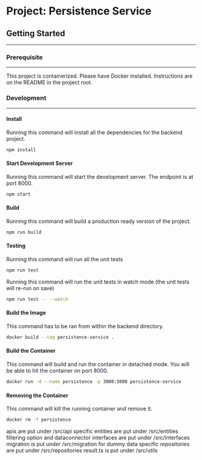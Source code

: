 # Project: Persistence Service

## Getting Started

---

### Prerequisite

---

This project is containerized. Please have Docker installed. Instructions are
on the README in the project root.

### Development

---

#### Install

Running this command will install all the dependencies for the backend project.

```bash
npm install
```

#### Start Development Server

Running this command will start the development server. The endpoint is at port 8000.

```bash
npm start
```

#### Build

Running this command will build a production ready version of the project.

```bash
npm run build
```

#### Testing

Running this command will run all the unit tests

```bash
npm run test
```

Running this command will run the unit tests in watch mode (the unit tests will re-run on save)

```bash
npm run test -- --watch
```

#### Build the Image

This command has to be ran from within the backend directory.

```bash
docker build --tag persistence-service .
```

#### Build the Container

This command will build and run the container in detached mode. You will be able to hit the container on port 8000.

```bash
docker run -d --name persistence -p 3000:3000 persistence-service
```

#### Removing the Container

This command will kill the running container and remove it.

```bash
docker rm -f persistence
```

apis are put under /src/api
specific entities are put under /src/entities
filtering option and dataconnector interfaces are put under /src/interfaces
migration is put under /src/migration for dummy data
specific repositories are put under /src/repositories
result.ts  is put under /src/utils

